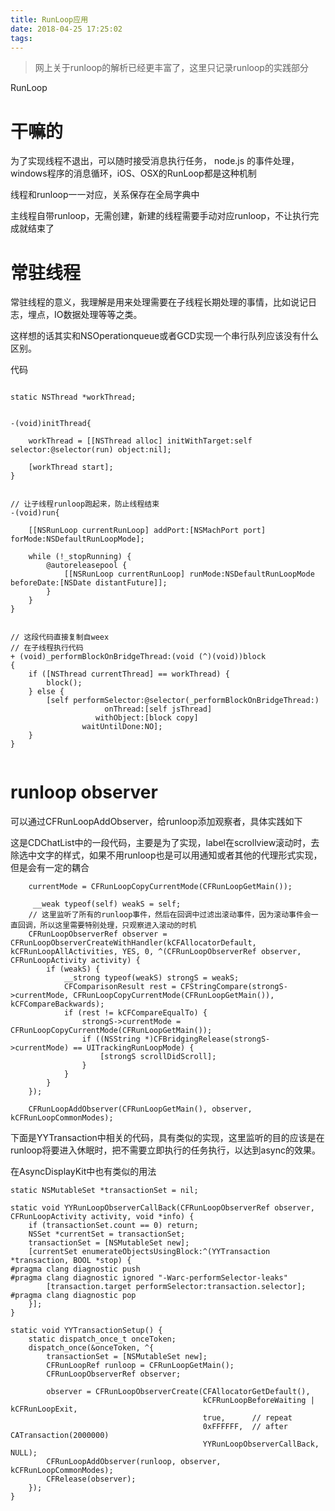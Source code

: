 ```yaml
---
title: RunLoop应用
date: 2018-04-25 17:25:02
tags:
---
```



> 网上关于runloop的解析已经更丰富了，这里只记录runloop的实践部分


RunLoop

# 干嘛的

为了实现线程不退出，可以随时接受消息执行任务，
node.js 的事件处理，windows程序的消息循环，iOS、OSX的RunLoop都是这种机制

线程和runloop一一对应，关系保存在全局字典中

主线程自带runloop，无需创建，新建的线程需要手动对应runloop，不让执行完成就结束了



# 常驻线程

常驻线程的意义，我理解是用来处理需要在子线程长期处理的事情，比如说记日志，埋点，IO数据处理等等之类。

这样想的话其实和NSOperationqueue或者GCD实现一个串行队列应该没有什么区别。

代码

```

static NSThread *workThread;


-(void)initThread{

	workThread = [[NSThread alloc] initWithTarget:self selector:@selector(run) object:nil];

	[workThread start];
}
	

// 让子线程runloop跑起来，防止线程结束
-(void)run{

    [[NSRunLoop currentRunLoop] addPort:[NSMachPort port] forMode:NSDefaultRunLoopMode];
    
    while (!_stopRunning) {
        @autoreleasepool {
            [[NSRunLoop currentRunLoop] runMode:NSDefaultRunLoopMode beforeDate:[NSDate distantFuture]];
        }
    }
}


// 这段代码直接复制自weex
// 在子线程执行代码
+ (void)_performBlockOnBridgeThread:(void (^)(void))block
{
    if ([NSThread currentThread] == workThread) {
        block();
    } else {
        [self performSelector:@selector(_performBlockOnBridgeThread:)
                     onThread:[self jsThread]
                   withObject:[block copy]
                waitUntilDone:NO];
    }
}


```


# runloop  observer

可以通过CFRunLoopAddObserver，给runloop添加观察者，具体实践如下


这是CDChatList中的一段代码，主要是为了实现，label在scrollview滚动时，去除选中文字的样式，如果不用runloop也是可以用通知或者其他的代理形式实现，但是会有一定的耦合

```
    currentMode = CFRunLoopCopyCurrentMode(CFRunLoopGetMain());

     __weak typeof(self) weakS = self;
    // 这里监听了所有的runloop事件，然后在回调中过滤出滚动事件，因为滚动事件会一直回调，所以这里需要特别处理，只观察进入滚动的时机
    CFRunLoopObserverRef observer = CFRunLoopObserverCreateWithHandler(kCFAllocatorDefault, kCFRunLoopAllActivities, YES, 0, ^(CFRunLoopObserverRef observer, CFRunLoopActivity activity) {
        if (weakS) {
            __strong typeof(weakS) strongS = weakS;
            CFComparisonResult rest = CFStringCompare(strongS->currentMode, CFRunLoopCopyCurrentMode(CFRunLoopGetMain()), kCFCompareBackwards);
            if (rest != kCFCompareEqualTo) {
                strongS->currentMode = CFRunLoopCopyCurrentMode(CFRunLoopGetMain());
                if ((NSString *)CFBridgingRelease(strongS->currentMode) == UITrackingRunLoopMode) {
                    [strongS scrollDidScroll];
                }
            }
        }
    });
    
    CFRunLoopAddObserver(CFRunLoopGetMain(), observer, kCFRunLoopCommonModes);
```




下面是YYTransaction中相关的代码，具有类似的实现，这里监听的目的应该是在runloop将要进入休眠时，把不需要立即执行的任务执行，以达到async的效果。

在AsyncDisplayKit中也有类似的用法

```
static NSMutableSet *transactionSet = nil;

static void YYRunLoopObserverCallBack(CFRunLoopObserverRef observer, CFRunLoopActivity activity, void *info) {
    if (transactionSet.count == 0) return;
    NSSet *currentSet = transactionSet;
    transactionSet = [NSMutableSet new];
    [currentSet enumerateObjectsUsingBlock:^(YYTransaction *transaction, BOOL *stop) {
#pragma clang diagnostic push
#pragma clang diagnostic ignored "-Warc-performSelector-leaks"
        [transaction.target performSelector:transaction.selector];
#pragma clang diagnostic pop
    }];
}

static void YYTransactionSetup() {
    static dispatch_once_t onceToken;
    dispatch_once(&onceToken, ^{
        transactionSet = [NSMutableSet new];
        CFRunLoopRef runloop = CFRunLoopGetMain();
        CFRunLoopObserverRef observer;
        
        observer = CFRunLoopObserverCreate(CFAllocatorGetDefault(),
                                           kCFRunLoopBeforeWaiting | kCFRunLoopExit,
                                           true,      // repeat
                                           0xFFFFFF,  // after CATransaction(2000000)
                                           YYRunLoopObserverCallBack, NULL);
        CFRunLoopAddObserver(runloop, observer, kCFRunLoopCommonModes);
        CFRelease(observer);
    });
}
```


